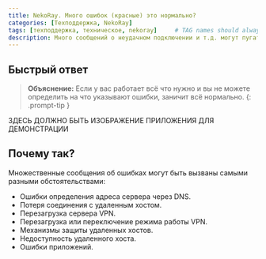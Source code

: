 ```yaml
---
title: NekoRay. Много ошибок (красные) это нормально?
categories: [Техподдержка, NekoRay]
tags: [техподдержка, техническое, nekoray]     # TAG names should always be lowercase
description: Много сообщений о неудачном подключении и т.д. могут пугать. Но зачастую всё работает как надо.
---
```


## Быстрый ответ

> __Объяснение:__ Если у вас работает всё что нужно и вы не можете определить на что указывают ошибки, заничит всё нормально.
{: .prompt-tip }

ЗДЕСЬ ДОЛЖНО БЫТЬ ИЗОБРАЖЕНИЕ ПРИЛОЖЕНИЯ ДЛЯ ДЕМОНСТРАЦИИ

## Почему так?

Множественные сообщения об ошибках могут быть вызваны самыми разными обстоятельствами:

- Ошибки определения адреса сервера через DNS.
- Потеря соединения с удаленным хостом.
- Перезагрузка сервера VPN.
- Перезагрузка или переключение режима работы VPN.
- Механизмы защиты удаленных хостов.
- Недоступность удаленного хоста.
- Ошибки приложений.